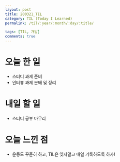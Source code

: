 ```yaml
---
layout: post
title: 200321_TIL
category: TIL (Today I Learned)
permalink: /til/:year/:month/:day/:title/

tags: [TIL, 개발]
comments: true
---
```


# 오늘 한 일

- 스터디 과제 준비
- 인터뷰 과제 분배 및 정리

# 내일 할 일

- 스터디 공부 마무리

# 오늘 느낀 점

- 운동도 꾸준히 하고, TIL은 잊지말고 매일 기록하도록 하자! 
